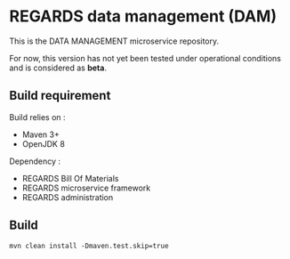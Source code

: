 # REGARDS data management (DAM)

This is the DATA MANAGEMENT microservice repository.

For now, this version has not yet been tested under operational conditions and is considered as **beta**.

## Build requirement

Build relies on :
* Maven 3+
* OpenJDK 8

Dependency : 
* REGARDS Bill Of Materials
* REGARDS microservice framework
* REGARDS administration

## Build

```shell
mvn clean install -Dmaven.test.skip=true
```